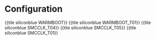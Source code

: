 # Configuration

{{tile siliconblue WARMBOOT}}
{{tile siliconblue WARMBOOT_T01}}
{{tile siliconblue SMCCLK_T04}}
{{tile siliconblue SMCCLK_T05}}
{{tile siliconblue SMCCLK_T01}}